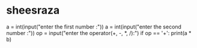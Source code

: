 # sheesraza
<!-- build a simple calculator -->
a = int(input("enter the first number :"))
a = int(input("enter the second number :"))
op = input("enter the operator(+, -, *, /):")
if op == '+':
print(a * b)


